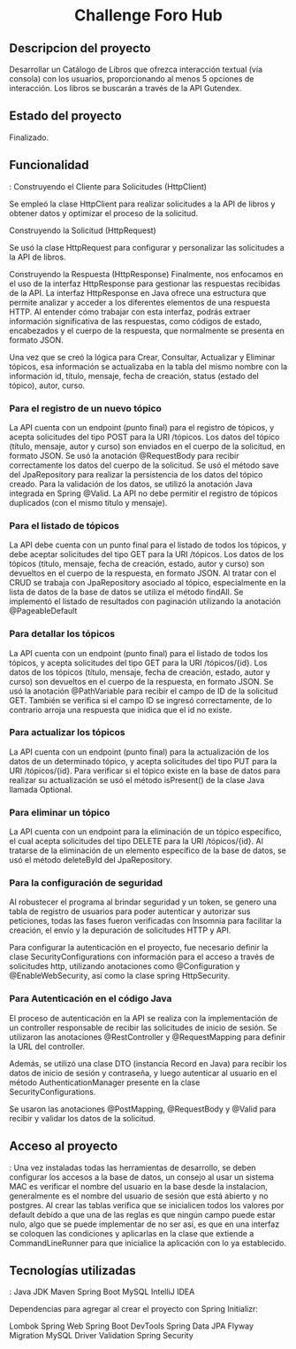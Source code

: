 <h1 align="center"> Challenge Foro Hub </h1>

<h2> Descripcion del proyecto </h2>
Desarrollar un Catálogo de Libros que ofrezca interacción textual (vía consola) con los usuarios, proporcionando al menos 5 opciones de
interacción. Los libros se buscarán a través de la API Gutendex. 

<h2> Estado del proyecto </h2>
Finalizado.

<h2> Funcionalidad </h2>: 
Construyendo el Cliente para Solicitudes (HttpClient)

Se empleó la clase HttpClient para realizar solicitudes a la API de libros y obtener datos y optimizar el proceso de la solicitud.

Construyendo la Solicitud (HttpRequest)

Se usó la clase HttpRequest para configurar y personalizar las solicitudes a la API de libros. 

Construyendo la Respuesta (HttpResponse)
Finalmente, nos enfocamos en el uso de la interfaz HttpResponse para gestionar las respuestas recibidas de la API. La interfaz 
HttpResponse en Java ofrece una estructura que permite analizar y acceder a los diferentes elementos de una respuesta HTTP. 
Al entender cómo trabajar con esta interfaz, podrás extraer información significativa de las respuestas, como códigos de estado, 
encabezados y el cuerpo de la respuesta, que normalmente se presenta en formato JSON.

Una vez que se creó la lógica para Crear, Consultar, Actualizar y Eliminar tópicos, esa información se actualizaba en la tabla del mismo nombre con la información id, título, mensaje, fecha de creación, status (estado del tópico), autor, curso.

<h3>Para el registro de un nuevo tópico</h3>

La API cuenta con un endpoint (punto final) para el registro de tópicos, y acepta solicitudes del tipo POST para la URI /tópicos.
Los datos del tópico (título, mensaje, autor y curso) son enviados en el cuerpo de la solicitud, en formato JSON.
Se usó la anotación @RequestBody para recibir correctamente los datos del cuerpo de la solicitud.
Se usó el método save del JpaRepository para realizar la persistencia de los datos del tópico creado.
Para la validación de los datos, se utilizó la anotación Java integrada en Spring @Valid.
La API no debe permitir el registro de tópicos duplicados (con el mismo título y mensaje).

<h3>Para el listado de tópicos</h3>

La API debe cuenta con un punto final para el listado de todos los tópicos, y debe aceptar solicitudes del tipo GET para la URI /tópicos.
Los datos de los tópicos (título, mensaje, fecha de creación, estado, autor y curso) son devueltos en el cuerpo de la respuesta, en formato JSON.
Al tratar con el CRUD se trabaja con JpaRepository asociado al tópico, especialmente en la lista de datos de la base de datos se utiliza el método findAll.
Se implementó el listado de resultados con paginación utilizando la anotación @PageableDefault

<h3>Para detallar los tópicos</h3>

La API cuenta con un endpoint (punto final) para el listado de todos los tópicos, y acepta solicitudes del tipo GET para la URI /tópicos/{id}.
Los datos de los tópicos (título, mensaje, fecha de creación, estado, autor y curso) son  devueltos en el cuerpo de la respuesta, en formato JSON.
Se usó la anotación @‌PathVariable para recibir el campo de ID de la solicitud GET.
También se verifica si el campo ID se ingresó correctamente, de lo contrario arroja una respuesta que inidica que el id no existe.

<h3>Para actualizar los tópicos</h3>

La API cuenta con un endpoint (punto final) para la actualización de los datos de un determinado tópico, y acepta solicitudes del tipo PUT para la URI /tópicos/{id}.
Para verificar si el tópico existe en la base de datos para realizar su actualización se usó el método isPresent() de la clase Java llamada Optional.

<h3>Para eliminar un tópico</h3>

La API cuenta con un endpoint para la eliminación de un tópico específico, el cual acepta solicitudes del tipo DELETE para la URI /tópicos/{id}.
Al tratarse de la eliminación de un elemento específico de la base de datos, se usó el método deleteById del JpaRepository.

<h3>Para la configuración de seguridad</h3>

Al robustecer el programa al brindar seguridad y un token, se genero una tabla de registro de usuarios para poder autenticar y autorizar 
sus peticiones, todas las fases fueron verificadas con Insomnia para facilitar la creación, el envío y la depuración de solicitudes HTTP y API.

Para configurar la autenticación en el proyecto, fue necesario definir la clase SecurityConfigurations con información para el acceso a través de solicitudes http, utilizando anotaciones como @Configuration y @EnableWebSecurity, así como la clase spring HttpSecurity.

<h3>Para Autenticación en el código Java</h3>

El proceso de autenticación en la API se realiza con la implementación de un controller responsable de recibir las solicitudes de inicio de sesión. Se utilizaron las anotaciones @RestController y @RequestMapping para definir la URL del controller.

Además, se utilizó una clase DTO (instancia Record en Java) para recibir los datos de inicio de sesión y contraseña, y luego autenticar al usuario en el método AuthenticationManager presente en la clase SecurityConfigurations.

Se usaron las anotaciones @PostMapping, @RequestBody y @Valid para recibir y validar los datos de la solicitud.

<h2> Acceso al proyecto </h2>: 
Una vez instaladas todas las herramientas de desarrollo, se deben configurar los accesos a la base de datos, un consejo al usar un sistema MAC es verificar el nombre del usuario en la base desde la instalacion, generalmente es el nombre del usuario de sesión que está abierto y no postgres.
Al crear las tablas verifica que se inicialicen todos los valores por default debido a que una de las reglas es que ningún campo puede estar nulo, algo que se puede implementar de no ser así, es que en una interfaz se coloquen las condiciones y aplicarlas en la clase que extiende a CommandLineRunner para que inicialice la aplicación con lo ya establecido.


<h2> Tecnologías utilizadas </h2>: 
Java JDK
Maven
Spring Boot
MySQL
IntelliJ IDEA

Dependencias para agregar al crear el proyecto con Spring Initializr:

Lombok
Spring Web
Spring Boot DevTools
Spring Data JPA
Flyway Migration
MySQL Driver
Validation
Spring Security
